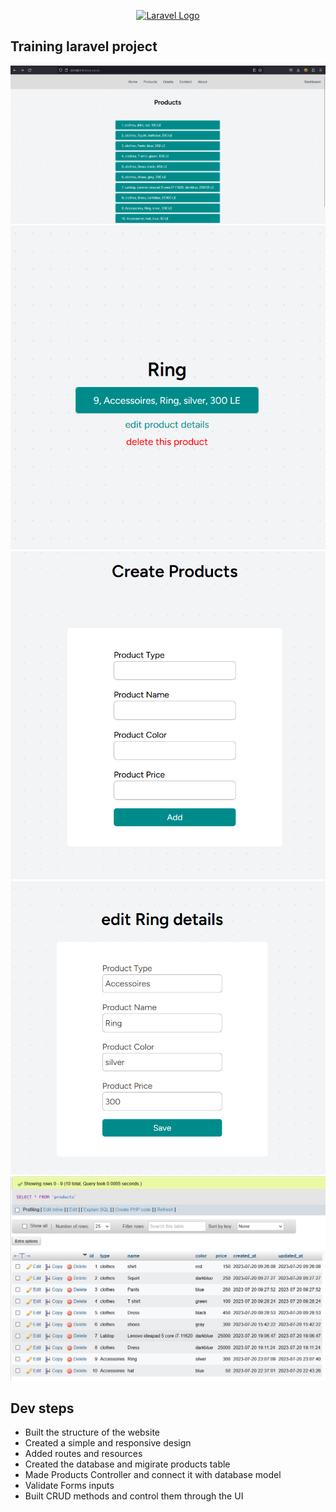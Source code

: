 <p align="center"><a href="https://laravel.com" target="_blank"><img src="https://raw.githubusercontent.com/laravel/art/master/logo-lockup/5%20SVG/2%20CMYK/1%20Full%20Color/laravel-logolockup-cmyk-red.svg" width="400" alt="Laravel Logo"></a></p>

## Training laravel project
![alt text](https://github.com/Mohamed855/startingLaravel/blob/main/public/screenshots/all-products.png?raw=true)
![alt text](https://github.com/Mohamed855/startingLaravel/blob/main/public/screenshots/product-page.png?raw=true)
![alt text](https://github.com/Mohamed855/startingLaravel/blob/main/public/screenshots/create-product.png?raw=true)
![alt text](https://github.com/Mohamed855/startingLaravel/blob/main/public/screenshots/edit-details.png?raw=true)
![alt text](https://github.com/Mohamed855/startingLaravel/blob/main/public/screenshots/db.png?raw=true)
## Dev steps
- Built the structure of the website
- Created a simple and responsive design
- Added routes and resources
- Created the database and migirate products table
- Made Products Controller and connect it with database model
- Validate Forms inputs
- Built CRUD methods and control them through the UI
